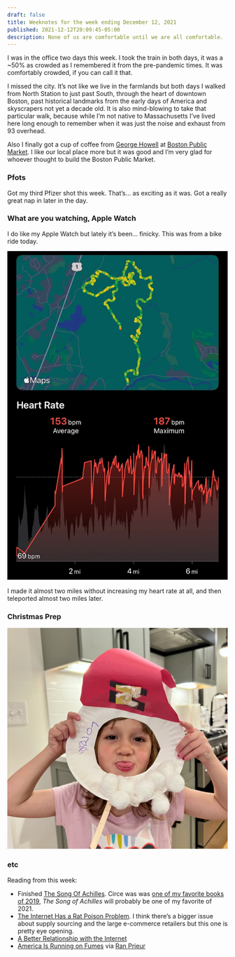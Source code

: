 ```yaml
---
draft: false
title: Weeknotes for the week ending December 12, 2021
published: 2021-12-12T20:09:45-05:00
description: None of us are comfortable until we are all comfortable.
---
```


I was in the office two days this week. I took the train in both days, it was a ~50% as crowded as I remembered it from the pre-pandemic times. It was comfortably crowded, if you can call it that.

I missed the city. It’s not like we live in the farmlands but both days I walked from North Station to just past South, through the heart of downtown Boston, past historical landmarks from the early days of America and skyscrapers not yet a decade old. It is also mind-blowing to take that particular walk, because while I’m not native to Massachusetts I’ve lived here long enough to remember when it was just the noise and exhaust from 93 overhead.

Also I finally got a cup of coffee from [George Howell](https://www.georgehowellcoffee.com) at [Boston Public Market](https://bostonpublicmarket.org). I like our local place more but it was good and I’m very glad for whoever thought to build the Boston Public Market.

### Pfots
Got my third Pfizer shot this week. That’s… as exciting as it was. Got a really great nap in later in the day.

### What are you watching, Apple Watch
I do like my Apple Watch but lately it’s been… finicky. This was from a bike ride today.

![Apple Watch readings from a bike ride today](../images/2021/watch.jpeg)

I made it almost two miles without increasing my heart rate at all, and then teleported almost two miles later.

### Christmas Prep
![Lorelei with a Santa Claus mask](../images/2021/santy-claws.jpeg)

### etc
Reading from this week:
- Finished [The Song Of Achilles](https://www.indiebound.org/book/9780062060617). Circe was was [one of my favorite books of 2019](https://www.builtwith.coffee/blog-posts/2019/12/no-pizza-for-me), _The Song of Achilles_ will probably be one of my favorite of 2021.
- [The Internet Has a Rat Poison Problem](https://www.audubon.org/magazine/winter-2021/the-internet-has-rat-poison-problem). I think there’s a bigger issue about supply sourcing and the large e-commerce retailers but this one is pretty eye opening.
- [A Better Relationship with the Internet](https://hypertext.monster/2021/12/10/a-better-relationship.html)
- [America Is Running on Fumes](https://www.inkl.com/news/america-is-running-out-of-new-ideas?share=ylMMrGIVyyQ) via [Ran Prieur](http://ranprieur.com)